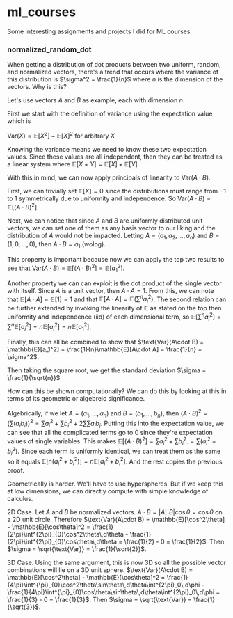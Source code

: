 # ml_courses
Some interesting assignments and projects I did for ML courses

### normalized_random_dot

When getting a distribution of dot products between two uniform, random, and normalized vectors, there's a trend that occurs where the variance of this distribution is $\sigma^2 = \frac{1}{n}$ where $n$ is the dimension of the vectors. Why is this?

Let's use vectors $A$ and $B$ as example, each with dimension $n$.

First we start with the definition of variance using the expectation value which is

$\text{Var}(X) = \mathbb{E}[X^2] - \mathbb{E}[X]^2$ for arbitrary $X$

Knowing the variance means we need to know these two expectation values. Since these values are all independent, then they can be treated as a linear system where $\mathbb{E}[X+Y] = \mathbb{E}[X] + \mathbb{E}[Y]$. 

With this in mind, we can now apply principals of linearity to $\text{Var}(A\cdot B)$.

First, we can trivially set $\mathbb{E}[X] = 0$ since the distributions must range from $-1$ to $1$ symmetrically due to uniformity and independence. So $\text{Var}(A\cdot B) = \mathbb{E}[(A\cdot B)^2]$.

Next, we can notice that since $A$ and $B$ are uniformly distributed unit vectors, we can set one of them as any basis vector to our liking and the distribution of $A$ would not be impacted. Letting $A = (a_1,a_2,\dots,a_n)$ and $B = (1,0,\dots,0)$, then $A\cdot B = a_1$ (wolog).

This property is important because now we can apply the top two results to see that $\text{Var}(A\cdot B) = \mathbb{E}[(A\cdot B)^2] = \mathbb{E}[a_1^2]$.

Another property we can can exploit is the dot product of the single vector with itself. Since $A$ is a unit vector, then $A\cdot A = 1$. From this, we can note that $\mathbb{E}[A\cdot A] = \mathbb{E}[1] = 1$ and that $\mathbb{E}[A\cdot A] = \mathbb{E}(\sum^na_i^2)$. The second relation can be further extended by invoking the linearity of $\mathbb{E}$ as stated on the top then uniformity and independence (iid) of each dimensional term, so $\mathbb{E}[\sum^na_i^2] = \sum^n\mathbb{E}[a_i^2] = n\mathbb{E}[a_i^2] = n\mathbb{E}[a_1^2]$.

Finally, this can all be combined to show that $\text{Var}(A\cdot B) = \mathbb{E}[a_1^2] = \frac{1}{n}\mathbb{E}[A\cdot A] = \frac{1}{n} = \sigma^2$.

Then taking the square root, we get the standard deviation $\sigma = \frac{1}{\sqrt{n}}$

How can this be shown computationally? We can do this by looking at this in terms of its geometric or algebreic significance.

Algebrically, if we let $A = (a_1,\dots,a_n)$ and $B = (b_1,\dots,b_n)$, then $(A\cdot B)^2 = (\sum(a_ib_i))^2 = \sum a_i^2 + \sum b_i^2 + 2\sum \sum a_i b_j$. Putting this into the expectation value, we can see that all the complicated terms go to 0 since they're expectation values of single variables. This makes $\mathbb{E}[(A\cdot B)^2] = \sum a_i^2 + \sum b_i^2. = \sum(a_i^2 + b_i^2)$. Since each term is uniformly identical, we can treat them as the same so it equals $\mathbb{E}[n(a_i^2 + b_i^2)] = n\mathbb{E}[a_i^2 + b_i^2]$. And the rest copies the previous proof.

Geometrically is harder. We'll have to use hyperspheres. But if we keep this at low dimensions, we can directly compute with simple knowledge of calculus.

2D Case. Let $A$ and $B$ be normalized vectors. $A\cdot B = |A||B|\cos\theta = \cos\theta$ on a 2D unit circle. Therefore $\text{Var}(A\cdot B) = \mathbb{E}[\cos^2\theta] - \mathbb{E}[\cos\theta]^2 = \frac{1}{2\pi}\int^{2\pi}_{0}\cos^2\theta\,d\theta - \frac{1}{2\pi}\int^{2\pi}_{0}\cos\theta\,d\theta = \frac{1}{2} - 0 = \frac{1}{2}$. Then $\sigma = \sqrt{\text{Var}} = \frac{1}{\sqrt{2}}$.

3D Case. Using the same argument, this is now 3D so all the possible vector combinations will lie on a 3D unit sphere. $\text{Var}(A\cdot B) = \mathbb{E}[\cos^2\theta] - \mathbb{E}[\cos\theta]^2 = \frac{1}{4\pi}\int^{\pi}_{0}\cos^2\theta\sin\theta\,d\theta\int^{2\pi}_0\,d\phi - \frac{1}{4\pi}\int^{\pi}_{0}\cos\theta\sin\theta\,d\theta\int^{2\pi}_0\,d\phi = \frac{1}{3} - 0 = \frac{1}{3}$. Then $\sigma = \sqrt{\text{Var}} = \frac{1}{\sqrt{3}}$.
